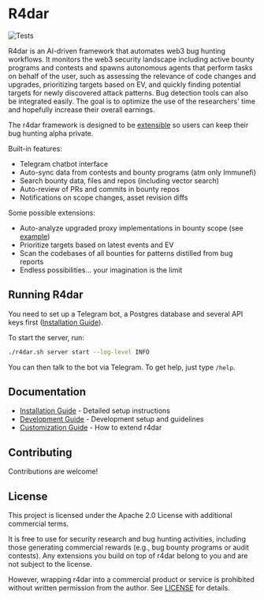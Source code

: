 # R4dar

![Tests](https://github.com/muellerberndt/r4dar/actions/workflows/tests.yml/badge.svg)

R4dar is an AI-driven framework that automates web3 bug hunting workflows. It monitors the web3 security landscape including active bounty programs and contests and spawns autonomous agents that perform tasks on behalf of the user, such as assessing the relevance of code changes and upgrades, prioritizing targets based on EV, and quickly finding potential targets for newly discovered attack patterns. Bug detection tools can also be integrated easily. The goal is to optimize the use of the researchers' time and hopefully increase their overall earnings.

The r4dar framework is designed to be [extensible](docs/customization.md) so users can keep their bug hunting alpha private.

Built-in features:

- Telegram chatbot interface
- Auto-sync data from contests and bounty programs (atm only Immunefi)
- Search bounty data, files and repos (including vector search)
- Auto-review of PRs and commits in bounty repos
- Notifications on scope changes, asset revision diffs

Some possible extensions:

- Auto-analyze upgraded proxy implementations in bounty scope (see [example](extensions/examples/))
- Prioritize targets based on latest events and EV
- Scan the codebases of all bounties for patterns distilled from bug reports
- Endless possibilities... your imagination is the limit

## Running R4dar

You need to set up a Telegram bot, a Postgres database and several API keys first ([Installation Guide](docs/installation.md)).

To start the server, run:

```bash
./r4dar.sh server start --log-level INFO
```

You can then talk to the bot via Telegram. To get help, just type `/help`.

## Documentation

- [Installation Guide](docs/installation.md) - Detailed setup instructions
- [Development Guide](docs/development.md) - Development setup and guidelines
- [Customization Guide](docs/customization.md) - How to extend r4dar

## Contributing

Contributions are welcome!

## License

This project is licensed under the Apache 2.0 License with additional commercial terms. 

It is free to use for security research and bug hunting activities, including those generating commercial rewards (e.g., bug bounty programs or audit contests). Any extensions you build on top of r4dar belong to you and are not subject to the license.

However, wrapping r4dar into a commercial product or service is prohibited without written permission from the author. See [LICENSE](LICENSE.txt) for details.
 
